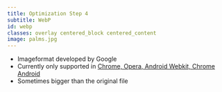 ```yaml
---
title: Optimization Step 4
subtitle: WebP
id: webp
classes: overlay centered_block centered_content
image: palms.jpg
---
```


* Imageformat developed by Google
* Currently only supported in [Chrome, Opera, Android Webkit, Chrome Android](http://caniuse.com/#search=webp)
* Sometimes bigger than the original file